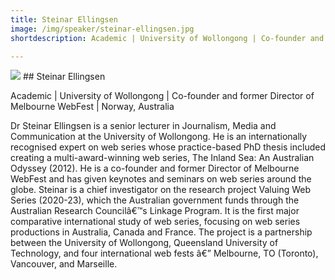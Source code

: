 ```yaml
---
title: Steinar Ellingsen
image: /img/speaker/steinar-ellingsen.jpg
shortdescription: Academic | University of Wollongong | Co-founder and former Director of Melbourne WebFest | Norway, Australia

---
```

<img src="/img/speaker/steinar-ellingsen.jpg">
## Steinar Ellingsen

Academic | University of Wollongong | Co-founder and former Director of Melbourne WebFest | Norway, Australia


Dr Steinar Ellingsen is a senior lecturer in Journalism, Media and Communication at the University of Wollongong. He is an internationally recognised expert on web series whose practice-based PhD thesis included creating a multi-award-winning web series, The Inland Sea: An Australian Odyssey (2012). He is a co-founder and former Director of Melbourne WebFest and has given keynotes and seminars on web series around the globe. Steinar is a chief investigator on the research project Valuing Web Series (2020-23), which the Australian government funds through the Australian Research Councilâ€™s Linkage Program. It is the first major comparative international study of web series, focusing on web series productions in Australia, Canada and France. The project is a partnership between the University of Wollongong, Queensland University of Technology, and four international web fests â€” Melbourne, TO (Toronto), Vancouver, and Marseille.

